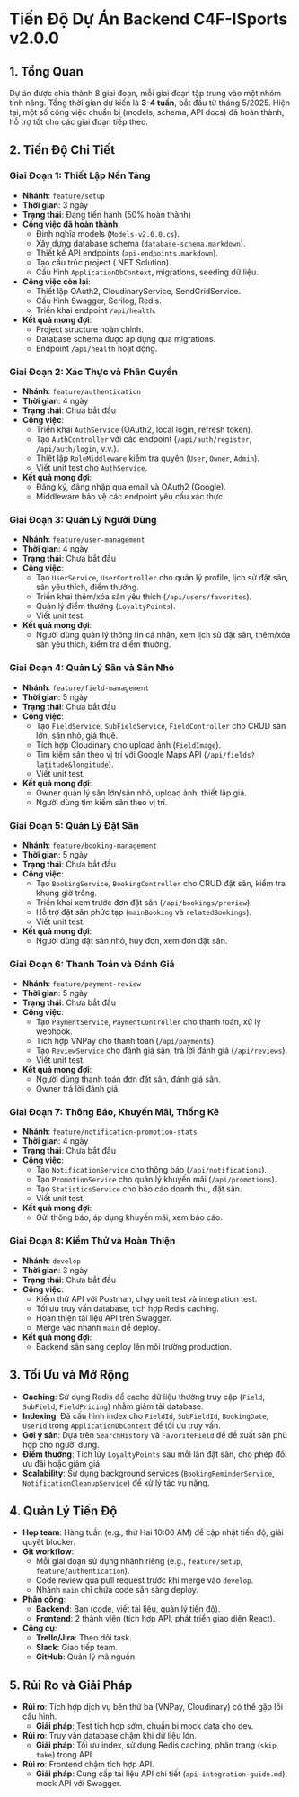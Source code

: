 # Tiến Độ Dự Án Backend C4F-ISports v2.0.0

## 1. Tổng Quan
Dự án được chia thành 8 giai đoạn, mỗi giai đoạn tập trung vào một nhóm tính năng. Tổng thời gian dự kiến là **3-4 tuần**, bắt đầu từ tháng 5/2025. Hiện tại, một số công việc chuẩn bị (models, schema, API docs) đã hoàn thành, hỗ trợ tốt cho các giai đoạn tiếp theo.

## 2. Tiến Độ Chi Tiết

### Giai Đoạn 1: Thiết Lập Nền Tảng
- **Nhánh**: `feature/setup`
- **Thời gian**: 3 ngày
- **Trạng thái**: Đang tiến hành (50% hoàn thành)
- **Công việc đã hoàn thành**:
  - Định nghĩa models (`Models-v2.0.0.cs`).
  - Xây dựng database schema (`database-schema.markdown`).
  - Thiết kế API endpoints (`api-endpoints.markdown`).
  - Tạo cấu trúc project (.NET Solution).
  - Cấu hình `ApplicationDbContext`, migrations, seeding dữ liệu.
- **Công việc còn lại**:
  - Thiết lập OAuth2, CloudinaryService, SendGridService.
  - Cấu hình Swagger, Serilog, Redis.
  - Triển khai endpoint `/api/health`.
- **Kết quả mong đợi**:
  - Project structure hoàn chỉnh.
  - Database schema được áp dụng qua migrations.
  - Endpoint `/api/health` hoạt động.

### Giai Đoạn 2: Xác Thực và Phân Quyền
- **Nhánh**: `feature/authentication`
- **Thời gian**: 4 ngày
- **Trạng thái**: Chưa bắt đầu
- **Công việc**:
  - Triển khai `AuthService` (OAuth2, local login, refresh token).
  - Tạo `AuthController` với các endpoint (`/api/auth/register`, `/api/auth/login`, v.v.).
  - Thiết lập `RoleMiddleware` kiểm tra quyền (`User`, `Owner`, `Admin`).
  - Viết unit test cho `AuthService`.
- **Kết quả mong đợi**:
  - Đăng ký, đăng nhập qua email và OAuth2 (Google).
  - Middleware bảo vệ các endpoint yêu cầu xác thực.

### Giai Đoạn 3: Quản Lý Người Dùng
- **Nhánh**: `feature/user-management`
- **Thời gian**: 4 ngày
- **Trạng thái**: Chưa bắt đầu
- **Công việc**:
  - Tạo `UserService`, `UserController` cho quản lý profile, lịch sử đặt sân, sân yêu thích, điểm thưởng.
  - Triển khai thêm/xóa sân yêu thích (`/api/users/favorites`).
  - Quản lý điểm thưởng (`LoyaltyPoints`).
  - Viết unit test.
- **Kết quả mong đợi**:
  - Người dùng quản lý thông tin cá nhân, xem lịch sử đặt sân, thêm/xóa sân yêu thích, kiểm tra điểm thưởng.

### Giai Đoạn 4: Quản Lý Sân và Sân Nhỏ
- **Nhánh**: `feature/field-management`
- **Thời gian**: 5 ngày
- **Trạng thái**: Chưa bắt đầu
- **Công việc**:
  - Tạo `FieldService`, `SubFieldService`, `FieldController` cho CRUD sân lớn, sân nhỏ, giá thuê.
  - Tích hợp Cloudinary cho upload ảnh (`FieldImage`).
  - Tìm kiếm sân theo vị trí với Google Maps API (`/api/fields?latitude&longitude`).
  - Viết unit test.
- **Kết quả mong đợi**:
  - Owner quản lý sân lớn/sân nhỏ, upload ảnh, thiết lập giá.
  - Người dùng tìm kiếm sân theo vị trí.

### Giai Đoạn 5: Quản Lý Đặt Sân
- **Nhánh**: `feature/booking-management`
- **Thời gian**: 5 ngày
- **Trạng thái**: Chưa bắt đầu
- **Công việc**:
  - Tạo `BookingService`, `BookingController` cho CRUD đặt sân, kiểm tra khung giờ trống.
  - Triển khai xem trước đơn đặt sân (`/api/bookings/preview`).
  - Hỗ trợ đặt sân phức tạp (`mainBooking` và `relatedBookings`).
  - Viết unit test.
- **Kết quả mong đợi**:
  - Người dùng đặt sân nhỏ, hủy đơn, xem đơn đặt sân.

### Giai Đoạn 6: Thanh Toán và Đánh Giá
- **Nhánh**: `feature/payment-review`
- **Thời gian**: 5 ngày
- **Trạng thái**: Chưa bắt đầu
- **Công việc**:
  - Tạo `PaymentService`, `PaymentController` cho thanh toán, xử lý webhook.
  - Tích hợp VNPay cho thanh toán (`/api/payments`).
  - Tạo `ReviewService` cho đánh giá sân, trả lời đánh giá (`/api/reviews`).
  - Viết unit test.
- **Kết quả mong đợi**:
  - Người dùng thanh toán đơn đặt sân, đánh giá sân.
  - Owner trả lời đánh giá.

### Giai Đoạn 7: Thông Báo, Khuyến Mãi, Thống Kê
- **Nhánh**: `feature/notification-promotion-stats`
- **Thời gian**: 4 ngày
- **Trạng thái**: Chưa bắt đầu
- **Công việc**:
  - Tạo `NotificationService` cho thông báo (`/api/notifications`).
  - Tạo `PromotionService` cho quản lý khuyến mãi (`/api/promotions`).
  - Tạo `StatisticsService` cho báo cáo doanh thu, đặt sân.
  - Viết unit test.
- **Kết quả mong đợi**:
  - Gửi thông báo, áp dụng khuyến mãi, xem báo cáo.

### Giai Đoạn 8: Kiểm Thử và Hoàn Thiện
- **Nhánh**: `develop`
- **Thời gian**: 3 ngày
- **Trạng thái**: Chưa bắt đầu
- **Công việc**:
  - Kiểm thử API với Postman, chạy unit test và integration test.
  - Tối ưu truy vấn database, tích hợp Redis caching.
  - Hoàn thiện tài liệu API trên Swagger.
  - Merge vào nhánh `main` để deploy.
- **Kết quả mong đợi**:
  - Backend sẵn sàng deploy lên môi trường production.

## 3. Tối Ưu và Mở Rộng
- **Caching**: Sử dụng Redis để cache dữ liệu thường truy cập (`Field`, `SubField`, `FieldPricing`) nhằm giảm tải database.
- **Indexing**: Đã cấu hình index cho `FieldId`, `SubFieldId`, `BookingDate`, `UserId` trong `ApplicationDbContext` để tối ưu truy vấn.
- **Gợi ý sân**: Dựa trên `SearchHistory` và `FavoriteField` để đề xuất sân phù hợp cho người dùng.
- **Điểm thưởng**: Tích lũy `LoyaltyPoints` sau mỗi lần đặt sân, cho phép đổi ưu đãi hoặc giảm giá.
- **Scalability**: Sử dụng background services (`BookingReminderService`, `NotificationCleanupService`) để xử lý tác vụ nặng.

## 4. Quản Lý Tiến Độ
- **Họp team**: Hàng tuần (e.g., thứ Hai 10:00 AM) để cập nhật tiến độ, giải quyết blocker.
- **Git workflow**:
  - Mỗi giai đoạn sử dụng nhánh riêng (e.g., `feature/setup`, `feature/authentication`).
  - Code review qua pull request trước khi merge vào `develop`.
  - Nhánh `main` chỉ chứa code sẵn sàng deploy.
- **Phân công**:
  - **Backend**: Bạn (code, viết tài liệu, quản lý tiến độ).
  - **Frontend**: 2 thành viên (tích hợp API, phát triển giao diện React).
- **Công cụ**:
  - **Trello/Jira**: Theo dõi task.
  - **Slack**: Giao tiếp team.
  - **GitHub**: Quản lý mã nguồn.

## 5. Rủi Ro và Giải Pháp
- **Rủi ro**: Tích hợp dịch vụ bên thứ ba (VNPay, Cloudinary) có thể gặp lỗi cấu hình.
  - **Giải pháp**: Test tích hợp sớm, chuẩn bị mock data cho dev.
- **Rủi ro**: Truy vấn database chậm khi dữ liệu lớn.
  - **Giải pháp**: Tối ưu index, sử dụng Redis caching, phân trang (`skip`, `take`) trong API.
- **Rủi ro**: Frontend chậm tích hợp API.
  - **Giải pháp**: Cung cấp tài liệu API chi tiết (`api-integration-guide.md`), mock API với Swagger.